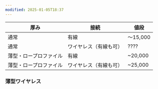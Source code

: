 ```yaml
---
modified: 2025-01-05T18:37
---
```

  

  

  

  

|厚み|接続|値段|
|---|---|---|
|通常|有線|～15,000|
|通常|ワイヤレス（有線も可）|????|
|薄型・ロープロファイル|有線|~20,000|
|薄型・ロープロファイル|ワイヤレス（有線も可）|~25,000|

  

  

  

### 薄型ワイヤレス